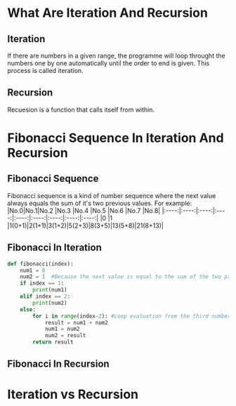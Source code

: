 # What Are Iteration And Recursion

## Iteration

If there are numbers in a given range, the programme will loop throught the numbers one by one automatically until the order to end is given. This process is called iteration.

## Recursion

Recuesion is a function that calls itself from within.

# Fibonacci Sequence In Iteration And Recursion

## Fibonacci Sequence

Fibonacci sequence is a kind of number sequence where the next value always equals the sum of it's two previous values. For example:
|No.0|No.1|No.2   |No.3 |No.4  |No.5  |No.6  |No.7  |No.8|
|:----:|:----:|:----:|:----:|:----:|:----:|:----:|:----:|:----:|
|0    |1  |1(0+1)|2(1+1)|3(1+2)|5(2+3)|8(3+5)|13(5+8)|21(8+13)|
## Fibonacci In Iteration

```py
def fibonacci(index):
    num1 = 0
    num2 = 1  #Because the next value is equal to the sum of the two previous values, so we define two viariables to store the two values.
    if index == 1:
        print(num1)
    elif index == 2:
        print(num2)
    else:
        for i in range(index-2): #Loop evaluation from the third number, loop once, loop twice from the fourth number.
            result = num1 + num2
            num1 = num2
            num2 = result
        return result
```

## Fibonacci In Recursion

# Iteration vs Recursion
